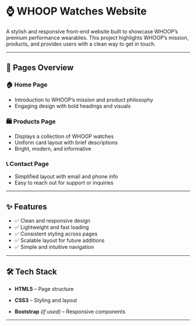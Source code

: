 # ⌚ WHOOP Watches Website

A stylish and responsive front-end website built to showcase WHOOP’s premium performance wearables. This project highlights WHOOP’s mission, products, and provides users with a clean way to get in touch.

---





## 📌 Pages Overview

### 🏠 Home Page
- Introduction to WHOOP’s mission and product philosophy
- Engaging design with bold headings and visuals

### 🛍️ Products Page
- Displays a collection of WHOOP watches
- Uniform card layout with brief descriptions
- Bright, modern, and informative

### 📞 Contact Page
- Simplified layout with email and phone info
- Easy to reach out for support or inquiries

---

## ✨ Features

- ✅ Clean and responsive design  
- ✅ Lightweight and fast loading  
- ✅ Consistent styling across pages  
- ✅ Scalable layout for future additions  
- ✅ Simple and intuitive navigation

---

## 🛠️ Tech Stack

- **HTML5** – Page structure  
- **CSS3** – Styling and layout  
 
- **Bootstrap** *(if used)* – Responsive components

---


